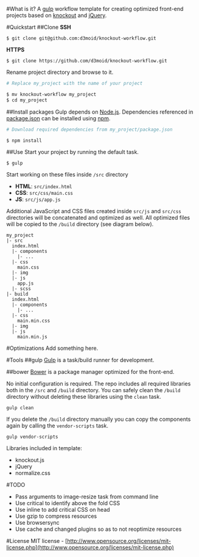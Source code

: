 #What is it?
A [gulp](https://github.com/gulpjs/gulp) workflow template for creating optimized front-end projects based on [knockout](https://github.com/knockout/knockout) and [jQuery](https://github.com/jquery/jquery). 

#Quickstart
##Clone
**SSH**
```
$ git clone git@github.com:d3moid/knockout-workflow.git
```
**HTTPS**
```
$ git clone https://github.com/d3moid/knockout-workflow.git
```
Rename project directory and browse to it.
```sh
# Replace my_project with the name of your project

$ mv knockout-workflow my_project
$ cd my_project
```
##Install packages
Gulp depends on [Node.js](www.nodejs.org). Dependencies  referenced in [package.json](https://github.com/d3moid/knockout-workflow/blob/master/package.json) can be installed using [npm](www.npmjs.org).
```sh
# Download required dependencies from my_project/package.json

$ npm install
```
##Use
Start your project by running the default task. 
```
$ gulp
```

Start working on these files inside `/src` directory
- **HTML**: `src/index.html`
- **CSS**: `src/css/main.css`
- **JS**: `src/js/app.js` 

Additional JavaScript and CSS files created inside `src/js` and `src/css` directories will be concatenated and optimized as well. All optimized files will be copied to the `/build` directory (see diagram below).
```
my_project
|- src
  index.html
  |- components
    |- ...
  |- css
    main.css
  |- img
  |- js
    app.js
  |- scss
|- build
  index.html
  |- components
    |- ...
  |- css
    main.min.css
  |- img
  |- js
    main.min.js
```
#Optimizations
Add something here.

#Tools
##gulp
[Gulp](https://github.com/gulpjs/gulp) is a task/build runner for development. 

##bower
[Bower](https://github.com/bower/bower) is a package manager optimized for the front-end. 

No initial configuration is required. The repo includes all required libraries both in the `/src` and `/build` directory. You can safely clean the `/build` directory without deleting these libraries using the `clean` task. 
```
gulp clean
```
If you delete the `/build` directory manually you can copy the components again by calling the `vendor-scripts` task.
```
gulp vendor-scripts
```
Libraries included in template:
- knockout.js
- jQuery
- normalize.css

#TODO
- Pass arguments to image-resize task from command line
- Use critical to identify above the fold CSS
- Use inline to add critical CSS on head
- Use gzip to compress resources
- Use browsersync
- Use cache and changed plugins so as to not reoptimize resources

#License
MIT license - [http://www.opensource.org/licenses/mit-license.php](http://www.opensource.org/licenses/mit-license.php)
